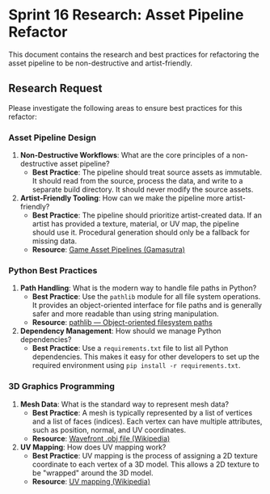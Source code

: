# Sprint 16 Research: Asset Pipeline Refactor

This document contains the research and best practices for refactoring the asset pipeline to be non-destructive and artist-friendly.

## Research Request

Please investigate the following areas to ensure best practices for this refactor:

### Asset Pipeline Design
1.  **Non-Destructive Workflows**: What are the core principles of a non-destructive asset pipeline?
    *   **Best Practice**: The pipeline should treat source assets as immutable. It should read from the source, process the data, and write to a separate build directory. It should never modify the source assets.
2.  **Artist-Friendly Tooling**: How can we make the pipeline more artist-friendly?
    *   **Best Practice**: The pipeline should prioritize artist-created data. If an artist has provided a texture, material, or UV map, the pipeline should use it. Procedural generation should only be a fallback for missing data.
    *   **Resource**: [Game Asset Pipelines (Gamasutra)](https://www.gamasutra.com/view/feature/131457/the_game_asset_pipeline.php)

### Python Best Practices
1.  **Path Handling**: What is the modern way to handle file paths in Python?
    *   **Best Practice**: Use the `pathlib` module for all file system operations. It provides an object-oriented interface for file paths and is generally safer and more readable than using string manipulation.
    *   **Resource**: [pathlib — Object-oriented filesystem paths](https://docs.python.org/3/library/pathlib.html)
2.  **Dependency Management**: How should we manage Python dependencies?
    *   **Best Practice**: Use a `requirements.txt` file to list all Python dependencies. This makes it easy for other developers to set up the required environment using `pip install -r requirements.txt`.

### 3D Graphics Programming
1.  **Mesh Data**: What is the standard way to represent mesh data?
    *   **Best Practice**: A mesh is typically represented by a list of vertices and a list of faces (indices). Each vertex can have multiple attributes, such as position, normal, and UV coordinates.
    *   **Resource**: [Wavefront .obj file (Wikipedia)](https://en.wikipedia.org/wiki/Wavefront_.obj_file)
2.  **UV Mapping**: How does UV mapping work?
    *   **Best Practice**: UV mapping is the process of assigning a 2D texture coordinate to each vertex of a 3D model. This allows a 2D texture to be "wrapped" around the 3D model.
    *   **Resource**: [UV mapping (Wikipedia)](https://en.wikipedia.org/wiki/UV_mapping)
